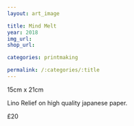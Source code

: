 ```yaml
---
layout: art_image

title: Mind Melt
year: 2018
img_url: 
shop_url:

categories: printmaking

permalink: /:categories/:title
---
```


15cm x 21cm

Lino Relief on high quality japanese paper.

£20